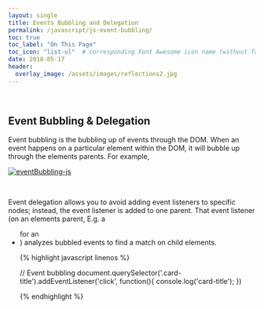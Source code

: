 ```yaml
---
layout: single
title: Events Bubbling and Delegation
permalink: /javascript/js-event-bubbling/
toc: true
toc_label: "On This Page"
toc_icon: "list-ul"  # corresponding Font Awesome icon name (without fa prefix)
date: 2018-05-17
header:
  overlay_image: /assets/images/reflections2.jpg
---
```


<br>


## Event Bubbling & Delegation

Event bubbling is the bubbling up of events through the DOM. When an event happens on a particular element within the DOM, it will bubble up through the elements parents. For example,

<a href="{{ site.baseurl }}/assets/images/event-bubbling.png"><img src="{{ site.baseurl }}/assets/images/event-bubbling.png" alt="eventBubbling-js"></a>

<br>

Event delegation allows you to avoid adding event listeners to specific nodes; instead, the event listener is added to one parent. That event listener (on an elements parent, E.g. a <ul> for an  <li>) analyzes bubbled events to find a match on child elements.

{% highlight javascript linenos %}

  // Event bubbling
  document.querySelector('.card-title').addEventListener('click',
  function(){
    console.log('card-title');
  })

{% endhighlight %}
